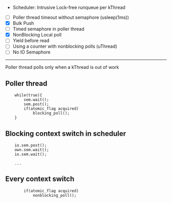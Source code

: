 - Scheduler: Intrusive Lock-free runqueue per kThread
- [ ] Poller thread timeout without semaphore (usleep(1ms))
- [x] Bulk Push
- [ ] Timed semaphore in poller thread
- [x] NonBlocking Local poll
- [ ] Yield before read
- [ ] Using a counter with nonblocking polls (uThread)
- [ ] No IO Semaphore

---

Poller thread polls only when a kThread is out of work

## Poller thread

```
    while(true){
        sem.wait();
        sem.post();
        if(atomic_flag acquired)
            blocking_poll();
    }
```

## Blocking context switch in scheduler
```
    io.sem.post();
    own.sem.wait();
    io.sem.wait();

    ...
```

## Every context switch
```
        if(atomic_flag acquired)
            nonblocking_poll();

```